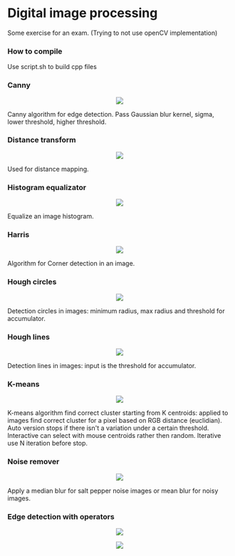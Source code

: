 # Digital image processing
Some exercise for an exam. (Trying to not use openCV implementation)

### How to compile
Use script.sh to build cpp files

### Canny
<p align="center">
  <img src="https://i.imgur.com/1QTJtgG.png">
</p>

Canny algorithm for edge detection.
Pass Gaussian blur kernel, sigma, lower threshold, higher threshold.

### Distance transform
<p align="center">
  <img src="https://i.imgur.com/STTnxNG.png">
</p>

Used for distance mapping.

### Histogram equalizator
<p align="center">
  <img src="https://i.imgur.com/q6txhN2.png">
</p>

Equalize an image histogram.

### Harris
<p align="center">
  <img src="https://i.imgur.com/9llrdyG.png">
</p>

Algorithm for Corner detection in an image.

### Hough circles

<p align="center">
  <img src="https://i.imgur.com/zMmsnmH.png">
</p>


Detection circles in images: minimum radius, max radius and threshold for accumulator.

### Hough lines

<p align="center">
  <img src="https://i.imgur.com/VVVtdeM.png">
</p>


Detection lines in images: input is the threshold for accumulator.

### K-means

<p align="center">
  <img src="https://i.imgur.com/HhIijfS.png">
</p>

K-means algorithm find correct cluster starting from K centroids: applied to images find correct
cluster for a pixel based on RGB distance (euclidian).
Auto version stops if there isn't a variation under a certain threshold. Interactive can select with mouse centroids rather then random. Iterative use N iteration before stop.



### Noise remover

<p align="center">
  <img src="https://i.imgur.com/x48gY8a.png">
</p>

Apply a median blur for salt pepper noise images or mean blur for noisy images.

### Edge detection with operators


<p align="center">
  <img src="https://i.imgur.com/qm2Tr2S.png">
</p>

<p align="center">
  <img src="https://i.imgur.com/kDDg3ZX.png">
</p>



